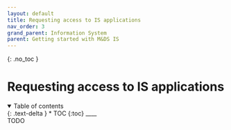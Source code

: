 ```yaml
---
layout: default
title: Requesting access to IS applications
nav_order: 3
grand_parent: Information System
parent: Getting started with M&DS IS
---
```

{: .no_toc }
# Requesting access to IS applications
<details  open markdown="block">
  <summary>
    Table of contents
  </summary>
{: .text-delta }
* TOC
{:toc}
____
</details>
TODO